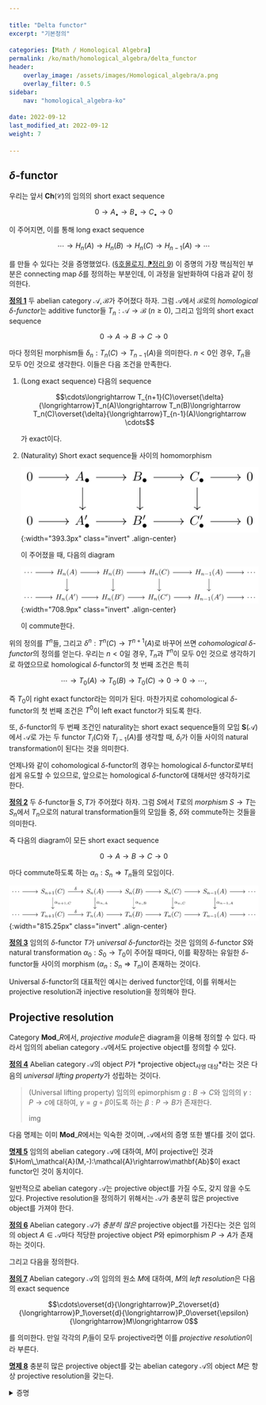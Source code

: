 ```yaml
---

title: "Delta functor"
excerpt: "기본정의"

categories: [Math / Homological Algebra]
permalink: /ko/math/homological_algebra/delta_functor
header:
    overlay_image: /assets/images/Homological_algebra/a.png
    overlay_filter: 0.5
sidebar: 
    nav: "homological_algebra-ko"

date: 2022-09-12
last_modified_at: 2022-09-12
weight: 7

---
```


## $\delta$-functor

우리는 앞서 $\mathbf{Ch}(\mathcal{C})$의 임의의 short exact sequence

$$0\longrightarrow A_\bullet\longrightarrow B_\bullet\longrightarrow C_\bullet\longrightarrow 0$$

이 주어지면, 이를 통해 long exact sequence

$$\cdots\rightarrow H_n(A)\rightarrow H_n(B)\rightarrow H_n(C)\rightarrow H_{n-1}(A)\rightarrow \cdots$$

를 만들 수 있다는 것을 증명했었다. ([§호몰로지, ⁋정리 9](/ko/math/homological_algebra/homology#thm9)) 이 증명의 가장 핵심적인 부분은 connecting map $\delta$를 정의하는 부분인데, 이 과정을 일반화하여 다음과 같이 정의한다. 

<div class="definition" markdown="1">

<ins id="df1">**정의 1**</ins> 두 abelian category $\mathcal{A},\mathcal{B}$가 주어졌다 하자. 그럼 $\mathcal{A}$에서 $\mathcal{B}$로의 *homological $\delta$-functor*는 additive functor들 $T_n:\mathcal{A}\rightarrow\mathcal{B}$ ($n\geq 0$), 그리고 임의의 short exact sequence

$$0\longrightarrow A\longrightarrow B\longrightarrow C\longrightarrow 0$$

마다 정의된 morphism들 $\delta_n:T_n(C)\rightarrow T_{n-1}(A)$을 의미한다. $n<0$인 경우, $T_n$을 모두 $0$인 것으로 생각한다. 이들은 다음 조건을 만족한다.

1. (Long exact sequence) 다음의 sequence 
    
    $$\cdots\longrightarrow T_{n+1}(C)\overset{\delta}{\longrightarrow}T_n(A)\longrightarrow T_n(B)\longrightarrow T_n(C)\overset{\delta}{\longrightarrow}T_{n-1}(A)\longrightarrow \cdots$$

    가 exact이다.
2. (Naturality) Short exact sequence들 사이의 homomorphism
    
    ![morphism_of_short_exact_sequence](/assets/images/Homological_algebra/Delta_functor-1.png){:width="393.3px" class="invert" .align-center}

    이 주어졌을 때, 다음의 diagram

    ![naturality_of_delta_functor](/assets/images/Homological_algebra/Delta_functor-2.png){:width="708.9px" class="invert" .align-center}

    이 commute한다.

</div>

위의 정의를 $T^n$들, 그리고 $\delta^n:T^n(C)\rightarrow T^{n+1}(A)$로 바꾸어 쓰면 *cohomological $\delta$-functor*의 정의를 얻는다. 우리는 $n<0$일 경우, $T_n$과 $T^n$이 모두 $0$인 것으로 생각하기로 하였으므로 homological $\delta$-functor의 첫 번째 조건은 특히 

$$\cdots\longrightarrow T_0(A)\longrightarrow T_0(B)\longrightarrow T_0(C)\longrightarrow0\longrightarrow 0\longrightarrow\cdots, $$

즉 $T_0$이 right exact functor라는 의미가 된다. 마찬가지로 cohomological $\delta$-functor의 첫 번째 조건은 $T^0$이 left exact functor가 되도록 한다. 

또, $\delta$-functor의 두 번째 조건인 naturality는 short exact sequence들의 모임 $\mathbf{S}(\mathcal{A})$에서 $\mathcal{A}$로 가는 두 functor $T_i(C)$와 $T_{i-1}(A)$를 생각할 때, $\delta_i$가 이들 사이의 natural transformation이 된다는 것을 의미한다.

언제나와 같이 cohomological $\delta$-functor의 경우는 homological $\delta$-functor로부터 쉽게 유도할 수 있으므로, 앞으로는 homological $\delta$-functor에 대해서만 생각하기로 한다.

<div class="definition" markdown="1">

<ins id="df2">**정의 2**</ins> 두 $\delta$-functor들 $S,T$가 주어졌다 하자. 그럼 $S$에서 $T$로의 *morphism* $S\rightarrow T$는 $S_n$에서 $T_n$으로의 natural transformation들의 모임들 중, $\delta$와 commute하는 것들을 의미한다.

</div>

즉 다음의 diagram이 모든 short exact sequence

$$0\longrightarrow A\longrightarrow B\longrightarrow C\longrightarrow 0$$

마다 commute하도록 하는 $\alpha_n:S_n\Rightarrow T_n$들의 모임이다. 

![morphism_of_delta_functor](/assets/images/Homological_algebra/Delta_functor-3.png){:width="815.25px" class="invert" .align-center}

<div class="definition" markdown="1">

<ins id="df3">**정의 3**</ins> 임의의 $\delta$-functor $T$가 *universal $\delta$-functor*라는 것은 임의의 $\delta$-functor $S$와 natural transformation $\alpha_0:S_0\rightarrow T_0$이 주어질 때마다, 이를 확장하는 유일한 $\delta$-functor들 사이의 morphism $(\alpha_n:S_n\Rightarrow T_n)$이 존재하는 것이다.

</div>

Universal $\delta$-functor의 대표적인 예시는 derived functor인데, 이를 위해서는 projective resolution과 injective resolution을 정의해야 한다.

## Projective resolution

Category $\mathbf{Mod}\_R$에서, *projective module*은 diagram을 이용해 정의할 수 있다. 따라서 임의의 abelian category $\mathcal{A}$에서도 projective object를 정의할 수 있다.

<div class="definition" markdown="1">

<ins id="df4">**정의 4**</ins> Abelian category $\mathcal{A}$의 object $P$가 *projective object<sub>사영 대상</sub>*라는 것은 다음의 *universal lifting property*가 성립하는 것이다.

> (Universal lifting property) 임의의 epimorphism $g:B\rightarrow C$와 임의의 $\gamma:P\rightarrow c$에 대하여, $\gamma=g\circ\beta$이도록 하는 $\beta:P\rightarrow B$가 존재한다.
>  
> img

</div>

다음 명제는 이미 $\mathbf{Mod}\_R$에서는 익숙한 것이며, $\mathcal{A}$에서의 증명 또한 별다를 것이 없다.

<div class="proposition" markdown="1">

<ins id="pp5">**명제 5**</ins> 임의의 abelian category $\mathcal{A}$에 대하여, $M$이 projective인 것과 $\Hom\_\mathcal{A}(M,-):\mathcal{A}\rightarrow\mathbf{Ab}$이 exact functor인 것이 동치이다.

</div>

일반적으로 abelian category $\mathcal{A}$는 projective object를 가질 수도, 갖지 않을 수도 있다. Projective resolution을 정의하기 위해서는 $\mathcal{A}$가 충분히 많은 projective object를 가져야 한다.

<div class="definition" markdown="1">

<ins id="df6">**정의 6**</ins> Abelian category $\mathcal{A}$가 *충분히 많은* projective object를 가진다는 것은 임의의 object $A\in\mathcal{A}$마다 적당한 projective object $P$와 epimorphism $P\rightarrow A$가 존재하는 것이다.

</div>

그리고 다음을 정의한다. 

<div class="definition" markdown="1"> 

<ins id="df7">**정의 7**</ins> Abelian category $\mathcal{A}$의 임의의 원소 $M$에 대하여, $M$의 *left resolution*은 다음의 exact sequence

$$\cdots\overset{d}{\longrightarrow}P_2\overset{d}{\longrightarrow}P_1\overset{d}{\longrightarrow}P_0\overset{\epsilon}{\longrightarrow}M\longrightarrow 0$$

를 의미한다. 만일 각각의 $P_i$들이 모두 projective라면 이를 *projective resolution*이라 부른다. 

</div>

<div class="proposition" markdown="1">

<ins id="pp8">**명제 8**</ins> 충분히 많은 projective object를 갖는 abelian category $\mathcal{A}$의 object $M$은 항상 projective resolution을 갖는다.

</div>
<details class="proof" markdown="1">
<summary>증명</summary>



</details>

